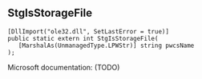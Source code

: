 ## StgIsStorageFile

```
[DllImport("ole32.dll", SetLastError = true)]
public static extern int StgIsStorageFile(
   [MarshalAs(UnmanagedType.LPWStr)] string pwcsName
);
```

Microsoft documentation: (TODO)
